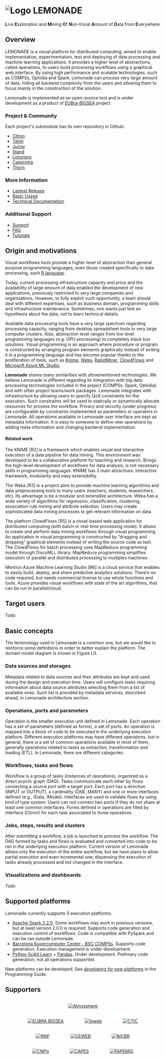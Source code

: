 # ![Logo](/img/logo.png) LEMONADE
**L**ive **E**xploration and **M**ining **O**f **N**on-trivial **A**mount of **D**ata from **E**verywhere

## Overview
LEMONADE is a visual platform for distributed computing, aimed to enable implementation, experimentation, test and deploying of data processing and machine learning applications. It provides a higher level of abstractions, called operations, to users build processing workflows using a graphical web interface. By using high performance and scalable technologies, such as COMPSs, Ophidia and Spark, Lemonade can process very large amount of data, hiding all backend complexity from the users and allowing them to focus mainly in the construction of the solution.

Lemonade is implemented as an open-source tool and is under development as a product of [EUBra-BIGSEA](http://www.eubra-bigsea.eu/) project

### Project & Community

Each project's submodule has its own repository in Github:

* [Citron](https://github.com/eubr-bigsea/citron)
* [Tahiti](https://github.com/eubr-bigsea/tahiti)
* [Juicer](https://github.com/eubr-bigsea/juicer)
* [Stand](https://github.com/eubr-bigsea/stand)
* [Limonero](https://github.com/eubr-bigsea/limonero)
* [Caipirinha](https://github.com/eubr-bigsea/caipirinha)
* [Thorn](https://github.com/eubr-bigsea/thorn)


### More Information
* [Lastest Release](https://teste.ctweb.inweb.org.br/landing-page)
* [Basic Usage]()
* [Technical Documentation](https://github.com/eubr-bigsea/citron/wiki/API)

### Additional Support
* [Support]()
* [FAQ]()
* [Tutorials]()

## Origin and motivations

Visual workflows tools provide a higher level of abstraction than general purpose programming languages, even those created specifically to data processing, such [R language](https://www.r-project.org/). 

Today, current processing infrastructure capacity and price and the availability of large amount of data enabled the development of new applications, previously restricted to very large companies and organizations. However, to fully exploit such opportunity, a team should deal with different expertises, such as business domain, programming skills and infrastructure maintenance. Sometimes, one wants just test an hypothesis about the data, not to learn technical details. 

Available data processing tools have a very large spectrum regarding processing capacity, ranging from desktop spreadsheet tools to very large computer clusters. Also, abstraction level ranges from low level programming languages (e.g. GPU processing) to completely black box solutions. Visual programming is an approach where procedure or program is constructed by arranging program elements graphically instead of writing it in a programming language and has become popular thanks to the proliferation of tools, such as [Knime](https://www.knime.com/), [Weka](https://www.cs.waikato.ac.nz/ml/weka/), [RapidMiner](https://www.cs.waikato.ac.nz/ml/weka/), [ClowdFlows](http://clowdflows.org) and [Microsoft Azure ML Studio](https://studio.azureml.net). 

**Lemonade** shares many similarities with aforementioned technologies. We believe Lemonade is different regarding its integration with big data processing technologies included in the project (COMPSs. Spark, Ophidia) and with other project teams/work packages. Lemonade integrates with infrastructure by allowing users to specify QoS constraints for the execution. Such constraints will be used to statically or dynamically allocate resources for process the workflow. Privacy and security (under progress) are configurable by constraints implemented as parameters or operators in Lemonade. 
All operations available in Lemonade user interface are kept as metadata information. It is easy to someone to define new operations by adding meta information and changing backend implementation. 

#### Related work

The KNIME [R2] is a framework which enables visual and interactive execution of a data pipeline for data mining. This environment was developed to be a collaborative platform for teaching and research. Brings the high-level development of workflows for data analysis, is not necessary skills in programming languages. KNIME has 3 main attractives: Interactive framework, modularity and easy extensibility.

The Weka [R3] is  a project aims to provide machine learning algorithms and data preprocessing tools to many users (teachers, students, researchers, etc).  Its advantage is be a modular and extensible architecture. Weka has a wide variety of algorithms for regression, classification, clustering, association rule mining and attribute selection. Users may create sophisticated data mining processes to get relevant information on data.

The platform ClowdFlows [R5] is a cloud-based web application for distributed computing (with batch or real-time processing mode). It allows to create and perform data mining workflows through visual programming. An application in visual programming is constructed by “dragging and dropping” graphical elements instead of writing the source code as text. The ClowdFlows for batch processing uses MapReduce programming model through DiscoMLL library. MapReduce programming simplifies execution of parallel and distributed processing to multiples machines.

Mention Azure Machine Learning Studio [R6] is a cloud service that enables to easily build, deploy, and share predictive analytics solutions.  There’s no code required, but needs commercial license to use whole functions and tools. Azure provides visual workflows with state of the art algorithms, that can be run in parallel/cloud. 

## Target users
Todo

## Basic concepts

The terminology used in Lemonade is a common one, but we would like to reinforce some definitions in order to better explain the platform. The domain model diagram is shown in Figure L0.

### <a name="data-sources-and-storages"></a> Data sources and storages
Metadata related to data sources and their attributes are kept and used during the design and execution time. Users will configure tasks requiring information about data source attributes selecting them from a list of available ones. Such list is provided by metadata services, described ahead, in Lemonade architecture section. 

### Operations, ports and parameters

Operation is the smaller execution unit defined in Lemonade. Each operation has a set of parameters (defined as forms), a set of ports. An operation is mapped into a block of code to be executed in the underlying execution platform. Different execution platforms may have different operations, but in general, there is a set of common operations available in most of them, generally operations related to tasks as extraction, transformation and loading (ETL). In Lemonade, there are different categories.


### Workflows, tasks and flows

Workflow is a group of tasks (instances of operations), organized as a direct acyclic graph (DAG). Tasks communicate each other by flows connecting a source port with a target port. Each port has a direction (INPUT or OUTPUT), a cardinality (ONE, MANY) and one or more interfaces defined (e.g., IData, IModel). Interfaces are used to validate flows by using kind of type system. Users can not connect two ports if they do not share at least one common interfaces. Forms defined in operations are filled by interface (Citron) for each task associated to those operations. 

### Jobs, steps, results and clusters

After submitting a workflow, a job is launched to process the workflow. The DAG formed by tasks and flows is evaluated and converted into code to be ran in the underlying execution platform. Current version of Lemonade allows only the execution of the entire workflow, but we have plans to allow partial execution and even incremental one, dispensing the execution of tasks already processed and not changed in the interface. 

### Visualizations and dashboards
Todo

## Supported platforms

Lemonade currently supports 3 execution platforms:

* [Apache Spark 2.2.0](http://spark.apache.org/docs/2.2.0/). Some workflows may work in previous versions, but at least version 2.0.0 is required. Supports code generation and execution control of workflows. Code is compatible with PySpark and can be ran outside Lemonade. 
* [Barcelona Supercomputer Center - BSC COMPSs](https://www.bsc.es/research-and-development/software-and-apps/software-list/comp-superscalar). Supports code generation. Execution management is under development.
* [Python Scikit Learn](http://scikit-learn.org/stable/) + [Pandas](http://pandas.pydata.org/). Under development. Prelimary code generation, not all operations supported.

New platforms can be developed. See _[developing for new platforms]()_ in the Programming Guide.

## Supporters

<div style="margin-top: 32px;width: 100%; text-align: center"><a style="" href="https://www.atmosphere-eubrazil.eu/" title="Atmosphere"><img src="/img/atmosphere.png" alt="Atmosphere"></a></div>

<div style="width: 100%; text-align: center">
	<a style="" href="https://www.atmosphere-eubrazil.eu/" title="EUBRA BIGSEA"><img style="margin-top: 32px;max-width: 200px;" src="/img/bigsea.png" alt="EUBRA BIGSEA"></a>
	<a style="margin: 0 64px;" href="https://www.atmosphere-eubrazil.eu/" title="Inweb"><img style="margin-top: 32px; max-width: 200px;" src="/img/inweb.png" alt="Inweb"></a>
	<a href="https://www.atmosphere-eubrazil.eu/" title="CTIC"><img style="margin-top: 32px; max-width: 200px;" src="/img/ctic.png" alt="CTIC"></a>
</div>

<div style="width: 100%; text-align: center">
	<a style="" href="https://www.atmosphere-eubrazil.eu/" title="RNP"><img style="margin-top: 32px;max-width: 200px;" src="/img/rnp.png" alt="RNP"></a>
	<a style="margin: 0 64px;" href="https://www.atmosphere-eubrazil.eu/" title="CEWEB"><img style="margin-top: 32px; max-width: 200px;" src="/img/ceweb.png" alt="CEWEB"></a>
	<a href="https://www.atmosphere-eubrazil.eu/" title="NICBR"><img style="margin-top: 32px; max-width: 200px;" src="/img/nic.png" alt="NICBR"></a>
</div>

<div style="width: 100%; text-align: center">
	<a href="https://www.atmosphere-eubrazil.eu/" title="CNPq"><img style="margin-top: 32px;max-width: 200px;" src="/img/cnpq.png" alt="CNPq"></a>
	<a style="margin: 0 64px;" href="https://www.atmosphere-eubrazil.eu/" title="CAPES"><img style="margin-top: 32px; max-width: 200px;" src="/img/capes.png" alt="CAPES"></a>
	<a href="https://www.atmosphere-eubrazil.eu/" title="FAPEMIG"><img style="margin-top: 32px; max-width: 200px;" src="/img/fapemig.png" alt="FAPEMIG"></a>
</div>
